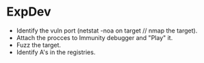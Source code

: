 # ExpDev

* Identify the vuln port (netstat -noa on target // nmap the target).
* Attach the procces to Immunity debugger and "Play" it.
* Fuzz the target.
* Identify A's in the registries.
